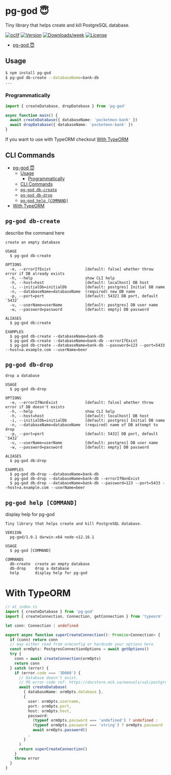 # pg-god 😇

Tiny library that helps create and kill PostgreSQL database.

[![oclif](https://img.shields.io/badge/cli-oclif-brightgreen.svg)](https://oclif.io)
[![Version](https://img.shields.io/npm/v/pg-god.svg)](https://npmjs.org/package/pg-god)
[![Downloads/week](https://img.shields.io/npm/dw/pg-god.svg)](https://npmjs.org/package/pg-god)
[![License](https://img.shields.io/npm/l/pg-god.svg)](https://github.com/ivawzh/pg-god/blob/master/package.json)

<!-- toc -->
* [pg-god 😇](#pg-god-)
<!-- tocstop -->
## Usage
<!-- usage -->
```sh
$ npm install pg-god
$ pg-god db-create --databaseName=bank-db
...
```

### Programmatically

```ts
import { createDatabase, dropDatebase } from 'pg-god'

async function main() {
  await createDatabase({ databaseName: 'pocketmon-bank' })
  await dropDatabase({ databaseName: 'pocketmon-bank' })
}
```

If you want to use with TypeORM checkout [With TypeORM](#with-typeorm)

<!-- usagestop -->
## CLI Commands
<!-- commands -->
- [pg-god 😇](#pg-god-)
  - [Usage](#usage)
    - [Programmatically](#programmatically)
  - [CLI Commands](#cli-commands)
  - [`pg-god db-create`](#pg-god-db-create)
  - [`pg-god db-drop`](#pg-god-db-drop)
  - [`pg-god help [COMMAND]`](#pg-god-help-command)
- [With TypeORM](#with-typeorm)

## `pg-god db-create`

describe the command here

```log
create an empty database

USAGE
  $ pg-god db-create

OPTIONS
  -e, --errorIfExist               [default: false] whether throw error if DB already exists
  -h, --help                       show CLI help
  -h, --host=host                  [default: localhost] DB host
  -i, --initialDb=initialDb        [default: postgres] Initial DB name
  -n, --databaseName=databaseName  (required) new DB name
  -p, --port=port                  [default: 5432] DB port, default `5432`
  -u, --userName=userName          [default: postgres] DB user name
  -w, --password=password          [default: empty] DB password

ALIASES
  $ pg-god db:create

EXAMPLES
  $ pg-god db-create --databaseName=bank-db
  $ pg-god db-create --databaseName=bank-db --errorIfExist
  $ pg-god db-create --databaseName=bank-db --password=123 --port=5433 --host=a.example.com --userName=beer
```

## `pg-god db-drop`

```log
drop a database

USAGE
  $ pg-god db-drop

OPTIONS
  -e, --errorIfNonExist            [default: false] whether throw error if DB doesn't exists
  -h, --help                       show CLI help
  -h, --host=host                  [default: localhost] DB host
  -i, --initialDb=initialDb        [default: postgres] Initial DB name
  -n, --databaseName=databaseName  (required) name of DB attempt to drop
  -p, --port=port                  [default: 5432] DB port, default `5432`
  -u, --userName=userName          [default: postgres] DB user name
  -w, --password=password          [default: empty] DB password

ALIASES
  $ pg-god db:drop

EXAMPLES
  $ pg-god db-drop --databaseName=bank-db
  $ pg-god db-drop --databaseName=bank-db --errorIfNonExist
  $ pg-god db-drop --databaseName=bank-db --password=123 --port=5433 --host=a.example.com --userName=beer
```

## `pg-god help [COMMAND]`

display help for pg-god

```log
Tiny library that helps create and kill PostgreSQL database.

VERSION
  pg-god/1.0.1 darwin-x64 node-v12.16.1

USAGE
  $ pg-god [COMMAND]

COMMANDS
  db-create  create an empty database
  db-drop    drop a database
  help       display help for pg-god
```

<!-- commandsstop -->

# With TypeORM

```ts
// at index.ts
import { createDatabase } from 'pg-god'
import { createConnection, Connection, getConnection } from 'typeorm'

let conn: Connection | undefined

export async function superCreateConnection(): Promise<Connection> {
  if (conn) return conn
  // may either read from ormconfig or hardcode your options here
  const ormOpts: PostgresConnectionOptions = await getOptions()
  try {
    conn = await createConnection(ormOpts)
    return conn
  } catch (error) {
    if (error.code === '3D000') {
      // Database doesn't exist.
      // PG error code ref: https://docstore.mik.ua/manuals/sql/postgresql-8.2.6/errcodes-appendix.html
      await createDatabase(
        { databaseName: ormOpts.database },
        {
          user: ormOpts.username,
          port: ormOpts.port,
          host: ormOpts.host,
          password:
            (typeof ormOpts.password === 'undefined') ? undefined :
            (typeof ormOpts.password === 'string') ? ormOpts.password :
            await ormOpts.password()
          ,
        }
      )
      return superCreateConnection()
    }
    throw error
  }
}
```
